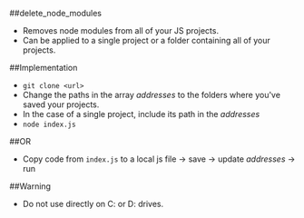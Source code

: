 ##delete_node_modules

- Removes node modules from all of your JS projects.
- Can be applied to a single project or a folder containing all of your projects.

##Implementation

- `git clone <url>`
- Change the paths in the array _addresses_ to the folders where you've saved your projects.
- In the case of a single project, include its path in the _addresses_
- `node index.js`

##OR

- Copy code from `index.js` to a local js file -> save -> update _addresses_ -> run

##Warning

- Do not use directly on C: or D: drives.
